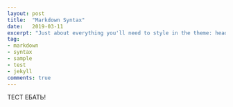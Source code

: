 ```yaml
---
layout: post
title:  "Markdown Syntax"
date:   2019-03-11
excerpt: "Just about everything you'll need to style in the theme: headings, paragraphs, blockquotes, tables, code blocks, and more."
tag:
- markdown 
- syntax
- sample
- test
- jekyll
comments: true
---
```


ТЕСТ ЕБАТЬ!

